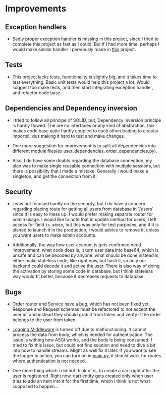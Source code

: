 # Improvements

## Exception handlers

- Sadly proper exception handler is missing in this project, since I tried to complete this project as fast as I could. But if I had more time, perhaps I would make similar handler I perviously made in [this](https://github.com/ArataKido/kotlin/blob/main/src/main/kotlin/middleware/ExceptionHandler.kt) project.

## Tests

- This project lacks tests, functionality is slightly big, and it takes time to test everything. Basic unit tests would help this project a lot. Would suggest too make tests, and then start integrating exception handler, and refactor code base.

## Dependencies and Dependency inversion

- I tried to follow all principe of SOLID, but, Dependency inversion principe is hardly flowed. The are no interfaces or any kind of abstraction, this makes code base quite hardly coupled to each other(leading to circular imports), dus making it hard to test and make changes.

- One more suggestion for improvement is to split all dependencies into different module files(ex user_dependencies, order_dependencies.py).

- Also, I do have some doubts regarding the database connection, my plan was to make single reusable connection with multiple sessions, but there is possibility that I made a mistake. Generally I would make a singleton, and get the connection from it.

## Security

- I was not focused hardly on the security, but I do have a concern regarding placing route for getting all users from database in '/users' since it is easy to mess up. I would prefer making separate router for admin usage.  I would like to note that in update method for users, I left access for field `is_admin`, but this was only for test purposes, and if it is planed to launch it in the production, I would advice to remove it, unless you want users to make admin accounts.

- Additionally, the way how user account is gets confirmed need improvement, what code does is, it turn user data into base64, which is unsafe and can be decoded by anyone. what should be done instead is, either make stateless code, like right now, but hash it, so only our backend could decode it and active the user. There is also way of doing the activation by storing some code in database, but I think stateless way would fit better, because it decreases requests to database.

## Bugs

- [Order router](../app/routers/orders.py) and [Service](../app/services/order_service.py) have a bug, which has not been fixed yet. Response and Request schemas must be refactored to not accept the user id, and instead they should grab it from token and verify if the order belongs to the user from token.

- [Logging Middleware](../app/middleware/logging_middleware.py) is turned off due to malfunctioning. It cannot process the data from body, which is needed for authentication. The issue is withing how ASGI works, and the body is being consumed. I tried to fix this issue, but could not find solution and need to dive a bit into how to handle streams. Might as well fix it later.
If you want to see the logger in action, you can turn on in [main.py](../app/main.py), it should work for routes where authentication is not needed.

- One more thing which i did not think of is, to create a cart right after the user is registered. Right now, cart entity gets created only when user tries to add an item into it for the first time, which i think is not what supposed to happen...
